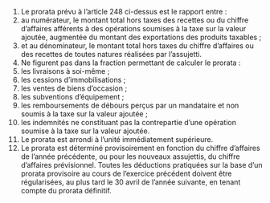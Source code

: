 1) Le prorata prévu à l’article 248 ci-dessus est le rapport entre :
1) au  numérateur,  le  montant  total  hors  taxes  des  recettes  ou  du  chiffre
d’affaires afférents à des opérations soumises à la taxe sur la valeur ajoutée, augmentée du montant des exportations des produits taxables ;
2) et au dénominateur, le montant total hors taxes du chiffre d’affaires ou des
recettes de toutes natures réalisées par l’assujetti.
2) Ne figurent pas dans la fraction permettant de calculer le prorata :
1) les livraisons à soi-même ;
1) les cessions d’immobilisations ;
1) les ventes de biens d’occasion ;
1) les subventions d’équipement ;
1) les remboursements de débours perçus par un mandataire et non soumis à
la taxe sur la valeur ajoutée ;
6) les indemnités ne constituant pas la contrepartie d’une opération soumise à
la taxe sur la valeur ajoutée.
3) Le prorata est arrondi à l’unité immédiatement supérieure.
3) Le  prorata  est  déterminé  provisoirement  en  fonction  du  chiffre  d’affaires  de
l’année précédente, ou pour les nouveaux assujettis, du chiffre d’affaires prévisionnel.
Toutes les déductions pratiquées sur la base d’un prorata provisoire au cours de l’exercice précédent doivent être régularisées, au plus tard le 30 avril de l’année suivante, en tenant compte du prorata définitif.